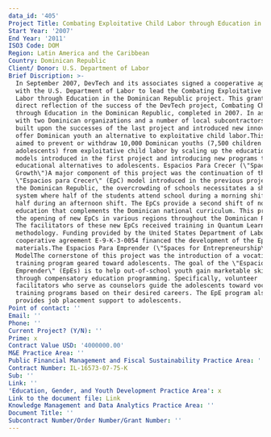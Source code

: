 ```yaml
---
data_id: '405'
Project Title: Combating Exploitative Child Labor through Education in the Dominican Republic
Start Year: '2007'
End Year: '2011'
ISO3 Code: DOM
Region: Latin America and the Caribbean
Country: Dominican Republic
Client/ Donor: U.S. Department of Labor
Brief Discription: >-
  In September 2007, DevTech and its associates signed a cooperative agreement
  with the U.S. Department of Labor to lead the Combating Exploitative Child
  Labor through Education in the Dominican Republic project. This grant is a
  direct reflection of the success of the DevTech project, Combating Child Labor
  through Education in the Dominican Republic, completed in 2007. In association
  with two Dominican organizations and a number of local subcontractors, DevTech
  built upon the successes of the last project and introduced new innovations to
  offer Dominican youth an alternative to exploitative child labor.This project
  aimed to prevent or withdraw 10,000 Dominican youths (7,500 children and 2,500
  adolescents) from exploitative child labor by scaling up the educational
  models introduced in the first project and introducing new programs to provide
  educational alternatives to adolescents. Espacios Para Crecer (\"Spaces for
  Growth\")A major component of this project was the continuation of the
  \"Espacios para Crecer\" (EpC) model introduced in the previous project. In
  the Dominican Republic, the overcrowding of schools necessitates a shift
  system where half of the students attend school during a morning shift, and
  half during an afternoon shift. The EpCs provide a second shift of non-formal
  education that complements the Dominican national curriculum. This project saw
  the opening of new EpCs in various regions throughout the Dominican Republic.
  The facilitators of these new EpCs received training in Quantum Learning®
  methodology. Funding provided by the United States Department of Labor under
  cooperative agreement E-9-K-3-0054 financed the development of the EpC
  materials.The Espacios Para Emprender (\"Spaces for Entrepreneurship\")
  ModelThe cornerstone of this project was the introduction of a vocational
  training program geared toward adolescents. The goal of the \"Espacios para
  Emprender\" (EpEs) is to help out-of-school youth gain marketable skills
  through compensatory education programming. Specifically, volunteer
  facilitators who serve as counselors guide the adolescents toward vocational
  training programs based on their desired careers. The EpE program also
  provides job placement support to adolescents.
Point of contact: ''
Email: ''
Phone: ''
Current Project? (Y/N): ''
Prime: x
Contract Value USD: '4000000.00'
M&E Practice Area: ''
Public Financial Management and Fiscal Sustainability Practice Area: ''
Contract Number: IL-16573-07-75-K
Sub: ''
Link: ''
'Education, Gender, and Youth Development Practice Area': x
Link to the document file: Link
Knowledge Management and Data Analytics Practice Area: ''
Document Title: ''
Subcontract Number/Order Number/Grant Number: ''
---
```

